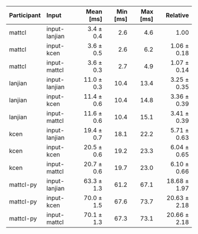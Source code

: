 | Participant | Input | Mean [ms] | Min [ms] | Max [ms] | Relative |
|:---|:---|---:|---:|---:|---:|
| mattcl | input-lanjian | 3.4 ± 0.4 | 2.6 | 4.6 | 1.00 |
| mattcl | input-kcen | 3.6 ± 0.5 | 2.6 | 6.2 | 1.06 ± 0.18 |
| mattcl | input-mattcl | 3.6 ± 0.3 | 2.7 | 4.9 | 1.07 ± 0.14 |
| lanjian | input-lanjian | 11.0 ± 0.3 | 10.4 | 13.4 | 3.25 ± 0.35 |
| lanjian | input-kcen | 11.4 ± 0.6 | 10.4 | 14.8 | 3.36 ± 0.39 |
| lanjian | input-mattcl | 11.6 ± 0.6 | 10.4 | 15.1 | 3.41 ± 0.39 |
| kcen | input-lanjian | 19.4 ± 0.7 | 18.1 | 22.2 | 5.71 ± 0.63 |
| kcen | input-kcen | 20.5 ± 0.6 | 19.2 | 23.3 | 6.04 ± 0.65 |
| kcen | input-mattcl | 20.7 ± 0.6 | 19.7 | 23.0 | 6.10 ± 0.66 |
| mattcl-py | input-lanjian | 63.3 ± 1.3 | 61.2 | 67.1 | 18.68 ± 1.97 |
| mattcl-py | input-kcen | 70.0 ± 1.5 | 67.6 | 73.7 | 20.63 ± 2.18 |
| mattcl-py | input-mattcl | 70.1 ± 1.3 | 67.3 | 73.1 | 20.66 ± 2.18 |

